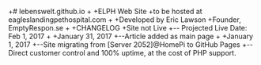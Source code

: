 +# lebenswelt.github.io
+
+ELPH Web Site
+to be hosted at eagleslandingpethospital.com
+
+Developed by Eric Lawson
+Founder, EmptyRespon.se
+
+CHANGELOG
+Site not Live
+-- Projected Live Date: Feb 1, 2017
+
+January 31, 2017
+--Article added as main page
+
+January 1, 2017
+--Site migrating from [Server 2052]@HomePi to GitHub Pages 
+--Direct customer control and 100% uptime, at the cost of PHP support.
